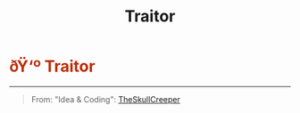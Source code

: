 ﻿---
lang: en-US
title: Traitor
prev: Stalker
next: Virus
---

# <font color="#ba2e05">ðŸ‘º <b>Traitor</b></font> <Badge text="Killing" type="tip" vertical="middle"/>
---

> From: "Idea & Coding": [TheSkullCreeper](https://github.com/Loonie-Toons)
